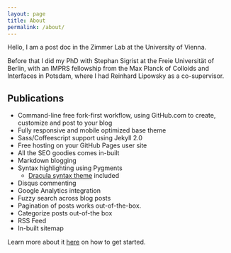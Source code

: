```yaml
---
layout: page
title: About
permalink: /about/
---
```


Hello, I am a post doc in the Zimmer Lab at the University of Vienna.

Before that I did my PhD with Stephan Sigrist at the Freie Universität of Berlin, with an IMPRS fellowship from the Max Planck of Colloids and Interfaces in Potsdam, where I had Reinhard Lipowsky as a co-supervisor.

## Publications

- Command-line free fork-first workflow, using GitHub.com to create, customize and post to your blog
- Fully responsive and mobile optimized base theme
- Sass/Coffeescript support using Jekyll 2.0
- Free hosting on your GitHub Pages user site
- All the SEO goodies comes in-built
- Markdown blogging
- Syntax highlighting using Pygments
    - [Dracula syntax theme](https://draculatheme.com/) included
- Disqus commenting
- Google Analytics integration
- Fuzzy search across blog posts
- Pagination of posts works out-of-the-box.
- Categorize posts out-of-the box
- RSS Feed
- In-built sitemap

Learn more about it [here](https://github.com/amitmerchant1990/reverie) on how to get started.

